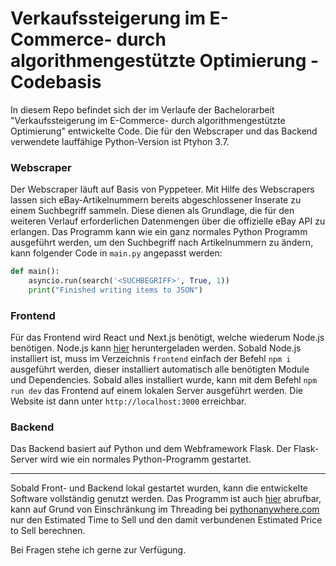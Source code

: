 # Verkaufssteigerung im E-Commerce- durch algorithmengestützte Optimierung - Codebasis
In diesem Repo befindet sich der im Verlaufe der Bachelorarbeit "Verkaufssteigerung im E-Commerce- durch algorithmengestützte Optimierung" entwickelte Code. Die für den Webscraper und das Backend verwendete lauffähige Python-Version ist Ptyhon 3.7.

### Webscraper
Der Webscraper läuft auf Basis von Pyppeteer. Mit Hilfe des Webscrapers lassen sich eBay-Artikelnummern bereits abgeschlossener Inserate zu einem Suchbegriff sammeln. Diese dienen als Grundlage, die für den weiteren Verlauf erforderlichen Datenmengen über die offizielle eBay API zu erlangen.
Das Programm kann wie ein ganz normales Python Programm ausgeführt werden, um den Suchbegriff nach Artikelnummern zu ändern, kann folgender Code in `main.py` angepasst werden:

```python
def main():
    asyncio.run(search('<SUCHBEGRIFF>', True, 1))
    print("Finished writing items to JSON")
```

### Frontend
Für das Frontend wird React und Next.js benötigt, welche wiederum Node.js benötigen. Node.js kann [hier](https://nodejs.org/en/download/) heruntergeladen werden.
Sobald Node.js installiert ist, muss im Verzeichnis `frontend` einfach der Befehl `npm i` ausgeführt werden, dieser installiert automatisch alle benötigten Module und Dependencies.
Sobald alles installiert wurde, kann mit dem Befehl `npm run dev` das Frontend auf einem lokalen Server ausgeführt werden. Die Website ist dann unter `http://localhost:3000` erreichbar.

### Backend
Das Backend basiert auf Python und dem Webframework Flask. Der Flask-Server wird wie ein normales Python-Programm gestartet.

---

Sobald Front- und Backend lokal gestartet wurden, kann die entwickelte Software vollständig genutzt werden. Das Programm ist auch [hier](https://ebay-analysis-tool.vercel.app/) abrufbar, kann auf Grund von Einschränkung im Threading bei [pythonanywhere.com](https://pythonanywhere.com) nur den Estimated Time to Sell und den damit verbundenen Estimated Price to Sell berechnen.

Bei Fragen stehe ich gerne zur Verfügung.
